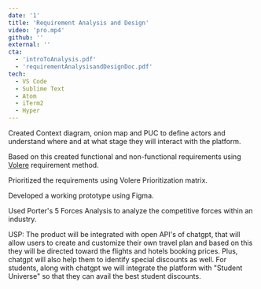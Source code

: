 ```yaml
---
date: '1'
title: 'Requirement Analysis and Design'
video: 'pro.mp4'
github: ''
external: ''
cta:
  - 'introToAnalysis.pdf'   
  - 'requirementAnalysisandDesignDoc.pdf'
tech:
  - VS Code
  - Sublime Text
  - Atom
  - iTerm2
  - Hyper
---
```


Created Context diagram, onion map and PUC to define actors and understand where and at what stage they will interact with the platform.

Based on this created functional and non-functional requirements using [Volere]() requirement method.

Prioritized the requirements using Volere Prioritization matrix.

Developed a working prototype using Figma.

Used Porter's 5 Forces Analysis to analyze the competitive forces within an industry. 

USP: The product will be integrated with open API's of chatgpt, that will allow users to create and customize their own travel plan and based on this they will be directed toward the flights and hotels booking prices.
Plus, chatgpt will also help them to identify special discounts as well. 
For students, along with chatgpt we will integrate the platform with "Student Universe" so that they can avail the best student discounts.
